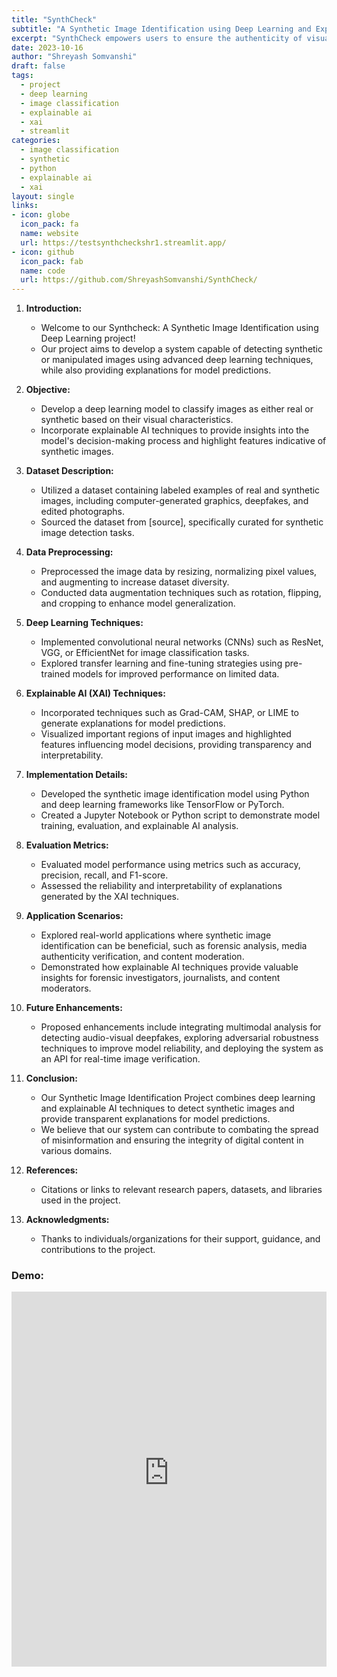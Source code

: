 ```yaml
---
title: "SynthCheck"
subtitle: "A Synthetic Image Identification using Deep Learning and Explainable A.I."
excerpt: "SynthCheck empowers users to ensure the authenticity of visual content in a world where synthetic media continues to pose challenges, providing a robust and reliable solution for synthetic image detection."
date: 2023-10-16
author: "Shreyash Somvanshi"
draft: false
tags:
  - project
  - deep learning
  - image classification
  - explainable ai
  - xai
  - streamlit
categories:
  - image classification
  - synthetic
  - python
  - explainable ai
  - xai
layout: single
links:
- icon: globe
  icon_pack: fa
  name: website
  url: https://testsynthcheckshr1.streamlit.app/
- icon: github
  icon_pack: fab
  name: code
  url: https://github.com/ShreyashSomvanshi/SynthCheck/
--- 
```


1. **Introduction:**
   - Welcome to our Synthcheck: A Synthetic Image Identification using Deep Learning project!
   - Our project aims to develop a system capable of detecting synthetic or manipulated images using advanced deep learning techniques, while also providing explanations for model predictions.

2. **Objective:**
   - Develop a deep learning model to classify images as either real or synthetic based on their visual characteristics.
   - Incorporate explainable AI techniques to provide insights into the model's decision-making process and highlight features indicative of synthetic images.

3. **Dataset Description:**
   - Utilized a dataset containing labeled examples of real and synthetic images, including computer-generated graphics, deepfakes, and edited photographs.
   - Sourced the dataset from [source], specifically curated for synthetic image detection tasks.

4. **Data Preprocessing:**
   - Preprocessed the image data by resizing, normalizing pixel values, and augmenting to increase dataset diversity.
   - Conducted data augmentation techniques such as rotation, flipping, and cropping to enhance model generalization.

5. **Deep Learning Techniques:**
   - Implemented convolutional neural networks (CNNs) such as ResNet, VGG, or EfficientNet for image classification tasks.
   - Explored transfer learning and fine-tuning strategies using pre-trained models for improved performance on limited data.

6. **Explainable AI (XAI) Techniques:**
   - Incorporated techniques such as Grad-CAM, SHAP, or LIME to generate explanations for model predictions.
   - Visualized important regions of input images and highlighted features influencing model decisions, providing transparency and interpretability.

7. **Implementation Details:**
   - Developed the synthetic image identification model using Python and deep learning frameworks like TensorFlow or PyTorch.
   - Created a Jupyter Notebook or Python script to demonstrate model training, evaluation, and explainable AI analysis.

8. **Evaluation Metrics:**
   - Evaluated model performance using metrics such as accuracy, precision, recall, and F1-score.
   - Assessed the reliability and interpretability of explanations generated by the XAI techniques.

9. **Application Scenarios:**
   - Explored real-world applications where synthetic image identification can be beneficial, such as forensic analysis, media authenticity verification, and content moderation.
   - Demonstrated how explainable AI techniques provide valuable insights for forensic investigators, journalists, and content moderators.

10. **Future Enhancements:**
    - Proposed enhancements include integrating multimodal analysis for detecting audio-visual deepfakes, exploring adversarial robustness techniques to improve model reliability, and deploying the system as an API for real-time image verification.

11. **Conclusion:**
    - Our Synthetic Image Identification Project combines deep learning and explainable AI techniques to detect synthetic images and provide transparent explanations for model predictions.
    - We believe that our system can contribute to combating the spread of misinformation and ensuring the integrity of digital content in various domains.

12. **References:**
    - Citations or links to relevant research papers, datasets, and libraries used in the project.

13. **Acknowledgments:**
    - Thanks to individuals/organizations for their support, guidance, and contributions to the project.

### Demo:

<iframe src="https://testsynthcheckshr1.streamlit.app/?embed=true&embed_options=dark_theme" width="100%" height="600" frameborder="0" scrolling="no"></iframe>  

